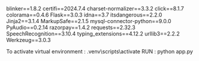 blinker==1.8.2
certifi==2024.7.4
charset-normalizer==3.3.2
click==8.1.7
colorama==0.4.6
Flask==3.0.3
idna==3.7
itsdangerous==2.2.0
Jinja2==3.1.4
MarkupSafe==2.1.5
mysql-connector-python==9.0.0
PyAudio==0.2.14
razorpay==1.4.2
requests==2.32.3
SpeechRecognition==3.10.4
typing_extensions==4.12.2
urllib3==2.2.2
Werkzeug==3.0.3

To activate virtual environment : .venv\scripts\activate
RUN : python app.py
